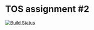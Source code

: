 # TOS assignment #2
[![Build Status](https://travis-ci.org/dbarasti/TosSecondAssignment.svg?branch=master)](https://travis-ci.org/dbarasti/TosSecondAssignment)
